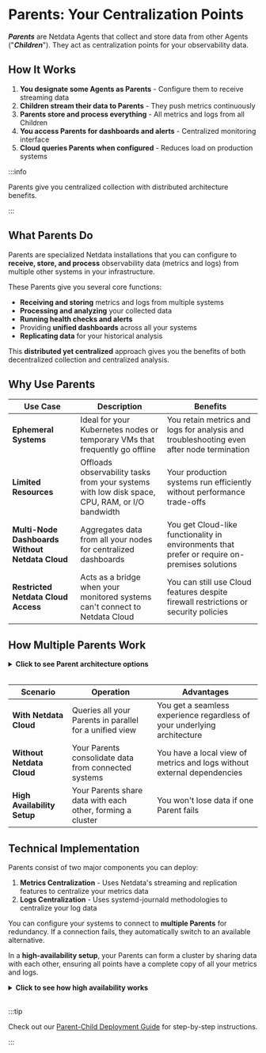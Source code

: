 # Parents: Your Centralization Points

***Parents*** are Netdata Agents that collect and store data from other Agents ("***Children***"). They act as centralization points for your observability data.

## How It Works

1. **You designate some Agents as Parents** - Configure them to receive streaming data
2. **Children stream their data to Parents** - They push metrics continuously
3. **Parents store and process everything** - All metrics and logs from all Children
4. **You access Parents for dashboards and alerts** - Centralized monitoring interface
5. **Cloud queries Parents when configured** - Reduces load on production systems

:::info

Parents give you centralized collection with distributed architecture benefits.

:::

## What Parents Do

Parents are specialized Netdata installations that you can configure to **receive, store, and process** observability data (metrics and logs) from multiple other systems in your infrastructure.

These Parents give you several core functions:

* **Receiving and storing** metrics and logs from multiple systems
* **Processing and analyzing** your collected data
* **Running health checks and alerts**
* Providing **unified dashboards** across all your systems
* **Replicating data** for your historical analysis

This **distributed yet centralized** approach gives you the benefits of both decentralized collection and centralized analysis.

## Why Use Parents

| Use Case                                        | Description                                                                                    | Benefits                                                                                      |
|-------------------------------------------------|------------------------------------------------------------------------------------------------|-----------------------------------------------------------------------------------------------|
| **Ephemeral Systems**                           | Ideal for your Kubernetes nodes or temporary VMs that frequently go offline                    | You retain metrics and logs for analysis and troubleshooting even after node termination      |
| **Limited Resources**                           | Offloads observability tasks from your systems with low disk space, CPU, RAM, or I/O bandwidth | Your production systems run efficiently without performance trade-offs                        |
| **Multi-Node Dashboards Without Netdata Cloud** | Aggregates data from all your nodes for centralized dashboards                                 | You get Cloud-like functionality in environments that prefer or require on-premises solutions |
| **Restricted Netdata Cloud Access**             | Acts as a bridge when your monitored systems can't connect to Netdata Cloud                    | You can still use Cloud features despite firewall restrictions or security policies           |

## How Multiple Parents Work

<details>
<summary><strong>Click to see Parent architecture options</strong></summary><br/>

```mermaid
flowchart TB
    subgraph architectures["Parent Architecture Options"]
        direction TB

        subgraph single["Single Parent"]
            SP[SP]
            SC1[SC1]
            SC2[SC2]
            SC3[SC3]
            SP("**Parent**<br/>All data in one place")
            SC1("Child 1")
            SC2("Child 2")
            SC3("Child 3")
            SC1 --> SP
            SC2 --> SP
            SC3 --> SP
        end

        subgraph multiple["Multiple Parents"]
            MP1[MP1]
            MP2[MP2]
            MC1[MC1]
            MC2[MC2]
            MC3[MC3]
            MC4[MC4]
            MP1("**Parent 1**<br/>Region/Team A")
            MP2("**Parent 2**<br/>Region/Team B")
            MC1("Child 1")
            MC2("Child 2")
            MC3("Child 3")
            MC4("Child 4")
            MC1 --> MP1
            MC2 --> MP1
            MC3 --> MP2
            MC4 --> MP2
        end

        subgraph ha["High Availability"]
            HP1[HP1]
            HP2[HP2]
            HC1[HC1]
            HC2[HC2]
            HP1("**Parent 1**<br/>Active")
            HP2("**Parent 2**<br/>Active")
            HC1("Child 1")
            HC2("Child 2")
            HC1 --> HP1
            HC2 --> HP1
            HC1 -.-> HP2
            HC2 -.-> HP2
            HP1 <--> HP2
        end
    end

    classDef parent fill: #f3e8ff, stroke: #9b59b6, stroke-width: 2px, color: #2c3e50, rx: 10, ry: 10
    classDef child fill: #e8f5e8, stroke: #27ae60, stroke-width: 2px, color: #2c3e50, rx: 10, ry: 10
    classDef subgraphStyle fill: #f8f9fa, stroke: #6c757d, stroke-width: 2px, color: #2c3e50, rx: 15, ry: 15
    classDef innerStyle fill: #f0f8ff, stroke: #87ceeb, stroke-width: 2px, color: #2c3e50, rx: 12, ry: 12
    class SP parent
    class MP1 parent
    class MP2 parent
    class HP1 parent
    class HP2 parent
    class SC1 child
    class SC2 child
    class SC3 child
    class MC1 child
    class MC2 child
    class MC3 child
    class MC4 child
    class HC1 child
    class HC2 child
    class architectures subgraphStyle
    class single innerStyle
    class multiple innerStyle
    class ha innerStyle
```

</details><br/>

| Scenario                    | Operation                                                  | Advantages                                                               |
|-----------------------------|------------------------------------------------------------|--------------------------------------------------------------------------|
| **With Netdata Cloud**      | Queries all your Parents in parallel for a unified view    | You get a seamless experience regardless of your underlying architecture |
| **Without Netdata Cloud**   | Your Parents consolidate data from connected systems       | You have a local view of metrics and logs without external dependencies  |
| **High Availability Setup** | Your Parents share data with each other, forming a cluster | You won't lose data if one Parent fails                                  |

## Technical Implementation

Parents consist of two major components you can deploy:

1. **Metrics Centralization** - Uses Netdata's streaming and replication features to centralize your metrics data
2. **Logs Centralization** - Uses systemd-journald methodologies to centralize your log data

You can configure your systems to connect to **multiple Parents** for redundancy. If a connection fails, they automatically switch to an available alternative.

In a **high-availability setup**, your Parents can form a cluster by sharing data with each other, ensuring all points have a complete copy of all your metrics and logs.

<details>
<summary><strong>Click to see how high availability works</strong></summary><br/>

```mermaid
flowchart TB
    NC[NC]
    NC("**Netdata Cloud**<br/>Queries available Parents")

    subgraph infrastructure["Your Infrastructure"]
        direction TB
        P1[P1]
        P2[P2]
        C1[C1]
        C2[C2]
        C3[C3]
        C4[C4]
        P1("**Parent 1**<br/>Active")
        P2("**Parent 2**<br/>Active")
        C1("Child 1")
        C2("Child 2")
        C3("Child 3")
        C4("Child 4")
        C1 -->|primary| P1
        C2 -->|primary| P1
        C3 -->|primary| P2
        C4 -->|primary| P2
        C1 -.->|failover| P2
        C2 -.->|failover| P2
        C3 -.->|failover| P1
        C4 -.->|failover| P1
        P1 <-->|sync| P2
    end

    NC <--> P1
    NC <--> P2
    classDef cloud fill: #e8f4fd, stroke: #4a90e2, stroke-width: 2px, color: #2c3e50, rx: 10, ry: 10
    classDef parent fill: #f3e8ff, stroke: #9b59b6, stroke-width: 2px, color: #2c3e50, rx: 10, ry: 10
    classDef child fill: #e8f5e8, stroke: #27ae60, stroke-width: 2px, color: #2c3e50, rx: 10, ry: 10
    classDef subgraphStyle fill: #f8f9fa, stroke: #6c757d, stroke-width: 2px, color: #2c3e50, rx: 15, ry: 15
    class NC cloud
    class P1 parent
    class P2 parent
    class C1 child
    class C2 child
    class C3 child
    class C4 child
    class infrastructure subgraphStyle
```

</details><br/>

:::tip

Check out our [Parent-Child Deployment Guide](https://github.com/netdata/netdata/edit/master/docs/deployment-guides/deployment-with-centralization-points.md) for step-by-step instructions.

:::
